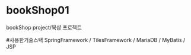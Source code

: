 # bookShop01
bookShop project/북샵 프로젝트

#사용한기술스택
SpringFramework / TilesFramework / MariaDB / MyBatis / JSP
